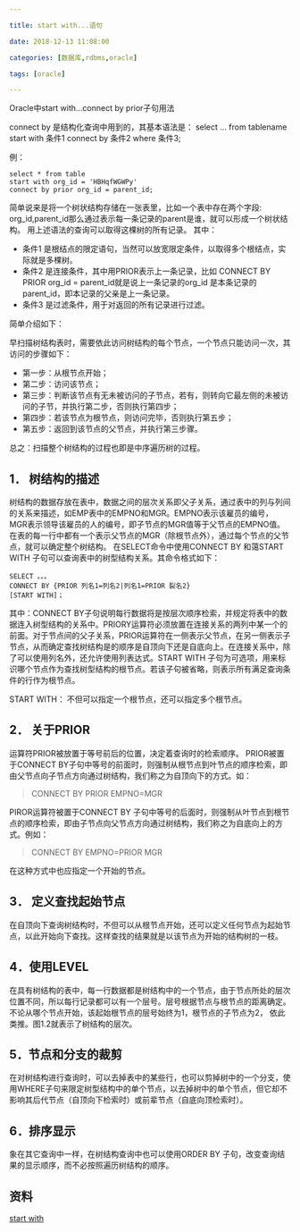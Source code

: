 ```yaml
---

title: start with...语句

date: 2018-12-13 11:08:00

categories: [数据库,rdbms,oracle]

tags: [oracle]

---
```



Oracle中start with...connect by prior子句用法


<!--more-->


connect by 是结构化查询中用到的，其基本语法是： 
select ... from tablename start with 条件1 
connect by 条件2 
where 条件3;

例：

```oracle
select * from table
start with org_id = 'HBHqfWGWPy'
connect by prior org_id = parent_id;
```

简单说来是将一个树状结构存储在一张表里，比如一个表中存在两个字段: 
org_id,parent_id那么通过表示每一条记录的parent是谁，就可以形成一个树状结构。 
用上述语法的查询可以取得这棵树的所有记录。 
其中：

- 条件1 是根结点的限定语句，当然可以放宽限定条件，以取得多个根结点，实际就是多棵树。 
- 条件2 是连接条件，其中用PRIOR表示上一条记录，比如 CONNECT BY PRIOR org_id = parent_id就是说上一条记录的org_id 是本条记录的parent_id，即本记录的父亲是上一条记录。 
- 条件3 是过滤条件，用于对返回的所有记录进行过滤。



 

简单介绍如下：

早扫描树结构表时，需要依此访问树结构的每个节点，一个节点只能访问一次，其访问的步骤如下：

- 第一步：从根节点开始；
- 第二步：访问该节点；
- 第三步：判断该节点有无未被访问的子节点，若有，则转向它最左侧的未被访问的子节，并执行第二步，否则执行第四步；
- 第四步：若该节点为根节点，则访问完毕，否则执行第五步；
- 第五步：返回到该节点的父节点，并执行第三步骤。

总之：扫描整个树结构的过程也即是中序遍历树的过程。

 

## 1． 树结构的描述
树结构的数据存放在表中，数据之间的层次关系即父子关系，通过表中的列与列间的关系来描述，如EMP表中的EMPNO和MGR。EMPNO表示该雇员的编号，MGR表示领导该雇员的人的编号，即子节点的MGR值等于父节点的EMPNO值。在表的每一行中都有一个表示父节点的MGR（除根节点外），通过每个节点的父节点，就可以确定整个树结构。
在SELECT命令中使用CONNECT BY 和蔼START WITH 子句可以查询表中的树型结构关系。其命令格式如下：

```
SELECT 。。。
CONNECT BY {PRIOR 列名1=列名2|列名1=PRIOR 裂名2}
[START WITH]；
```

其中：CONNECT BY子句说明每行数据将是按层次顺序检索，并规定将表中的数据连入树型结构的关系中。PRIORY运算符必须放置在连接关系的两列中某一个的前面。对于节点间的父子关系，PRIOR运算符在一侧表示父节点，在另一侧表示子节点，从而确定查找树结构是的顺序是自顶向下还是自底向上。在连接关系中，除了可以使用列名外，还允许使用列表达式。START WITH 子句为可选项，用来标识哪个节点作为查找树型结构的根节点。若该子句被省略，则表示所有满足查询条件的行作为根节点。

START WITH： 不但可以指定一个根节点，还可以指定多个根节点。

## 2． 关于PRIOR

运算符PRIOR被放置于等号前后的位置，决定着查询时的检索顺序。
PRIOR被置于CONNECT BY子句中等号的前面时，则强制从根节点到叶节点的顺序检索，即由父节点向子节点方向通过树结构，我们称之为自顶向下的方式。如：

> CONNECT BY PRIOR EMPNO=MGR

PIROR运算符被置于CONNECT BY 子句中等号的后面时，则强制从叶节点到根节点的顺序检索，即由子节点向父节点方向通过树结构，我们称之为自底向上的方式。例如：

> CONNECT BY EMPNO=PRIOR MGR

在这种方式中也应指定一个开始的节点。

## 3． 定义查找起始节点
在自顶向下查询树结构时，不但可以从根节点开始，还可以定义任何节点为起始节点，以此开始向下查找。这样查找的结果就是以该节点为开始的结构树的一枝。

## 4．使用LEVEL
在具有树结构的表中，每一行数据都是树结构中的一个节点，由于节点所处的层次位置不同，所以每行记录都可以有一个层号。层号根据节点与根节点的距离确定。不论从哪个节点开始，该起始根节点的层号始终为1，根节点的子节点为2， 依此类推。图1.2就表示了树结构的层次。

## 5．节点和分支的裁剪
在对树结构进行查询时，可以去掉表中的某些行，也可以剪掉树中的一个分支，使用WHERE子句来限定树型结构中的单个节点，以去掉树中的单个节点，但它却不影响其后代节点（自顶向下检索时）或前辈节点（自底向顶检索时）。

## 6．排序显示
象在其它查询中一样，在树结构查询中也可以使用ORDER BY 子句，改变查询结果的显示顺序，而不必按照遍历树结构的顺序。

## 资料

[start with](https://www.cnblogs.com/ZHF/archive/2008/09/10/1288101.html)